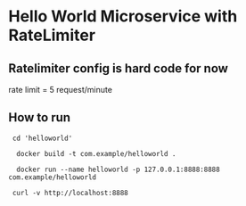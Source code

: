 # Hello World Microservice with RateLimiter


## Ratelimiter config is hard code for now

   rate limit =  5 request/minute

## How to run

  ```shell
   cd 'helloworld'
  ```

  ```shell
    docker build -t com.example/helloworld .
   ```
  ```shell
    docker run --name helloworld -p 127.0.0.1:8888:8888 com.example/helloworld
  ```

   ```shell
    curl -v http://localhost:8888
  ```

